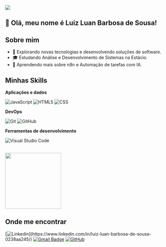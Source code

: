 ![](https://komarev.com/ghpvc/?username=heyluann&color=006bed)

## 💜 Olá, meu nome é Luiz Luan Barbosa de Sousa!

## Sobre mim

- 🤔 Explorando novas tecnologias e desenvolvendo soluções de software.
- 🎓 Estudando Análise e Desenvolvimento de Sistemas na Estácio.
- 🌱 Aprendendo mais sobre n8n e Automação de tarefas com IA.

## Minhas Skills

**Aplicações e dados**

![JavaScript](https://img.shields.io/badge/-JavaScript-333333?style=flat&logo=javascript)
![HTML5](https://img.shields.io/badge/-HTML5-333333?style=flat&logo=HTML5)
![CSS](https://img.shields.io/badge/-CSS-333333?style=flat&logo=CSS3&logoColor=1572B6)
 


**DevOps**

![Git](https://img.shields.io/badge/-Git-333333?style=flat&logo=git)
![GitHub](https://img.shields.io/badge/-GitHub-333333?style=flat&logo=github)

**Ferramentas de desenvolvimento**

![Visual Studio Code](https://img.shields.io/badge/-Visual%20Studio%20Code-333333?style=flat&logo=visual-studio-code&logoColor=007ACC)


<br/>

<a href="https://github.com/heyluann" title="Perfil do Luiz Luan">
  <img height="180em" src="https://github-readme-stats.vercel.app/api?username=heyluann&theme=dracula&show_icons=true" />
</a>

## Onde me encontrar

[![Linkedin](https://img.shields.io/badge/-luizluanbarbosadesousa-blue?style=flat-square&logo=Linkedin&logoColor=white&link=[LINK-DO-SEU-LINKEDIN](https://www.linkedin.com/in/luiz-luan-barbosa-de-sousa-0238aa245/))](https://www.linkedin.com/in/luiz-luan-barbosa-de-sousa-0238aa245/)
[![Gmail Badge](https://img.shields.io/badge/-luanin098@gmail.com-006bed?style=flat-square&logo=Gmail&logoColor=white&link=mailto:luanin098@gmail.com)](mailto:luanin098@gmail.com)
[![GitHub](https://img.shields.io/github/followers/heyluann?label=follow&style=social)](https://github.com/heyluann)


  
